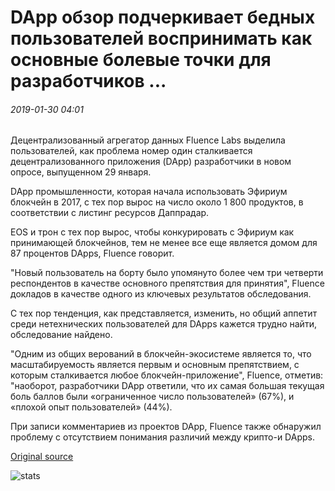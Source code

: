 # DApp обзор подчеркивает бедных пользователей воспринимать как основные болевые точки для разработчиков ...

###### 2019-01-30 04:01

Децентрализованный агрегатор данных Fluence Labs выделила пользователей, как проблема номер один сталкивается децентрализованного приложения (DApp) разработчики в новом опросе, выпущенном 29 января.

DApp промышленности, которая начала использовать Эфириум блокчейн в 2017, с тех пор вырос на число около 1 800 продуктов, в соответствии с листинг ресурсов Даппрадар.

EOS и трон с тех пор вырос, чтобы конкурировать с Эфириум как принимающей блокчейнов, тем не менее все еще является домом для 87 процентов DApps, Fluence говорит.

"Новый пользователь на борту было упомянуто более чем три четверти респондентов в качестве основного препятствия для принятия", Fluence докладов в качестве одного из ключевых результатов обследования.

С тех пор тенденция, как представляется, изменить, но общий аппетит среди нетехнических пользователей для DApps кажется трудно найти, обследование найдено.

"Одним из общих верований в блокчейн-экосистеме является то, что масштабируемость является первым и основным препятствием, с которым сталкивается любое блокчейн-приложение", Fluence, отметив: "наоборот, разработчики DApp ответили, что их самая большая текущая боль баллов были «ограниченное число пользователей» (67%), и «плохой опыт пользователей» (44%).

При записи комментариев из проектов DApp, Fluence также обнаружил проблему с отсутствием понимания различий между крипто-и DApps.

[Original source](https://cointelegraph.com/news/dapp-survey-highlights-poor-user-uptake-as-major-pain-point-for-developers)

![stats](https://c.statcounter.com/11760860/0/a89fa40b/1/ "stats")
